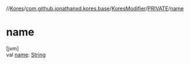 //[Kores](../../../../index.md)/[com.github.jonathanxd.kores.base](../../index.md)/[KoresModifier](../index.md)/[PRIVATE](index.md)/[name](name.md)

# name

[jvm]\
val [name](name.md): [String](https://kotlinlang.org/api/latest/jvm/stdlib/kotlin/-string/index.html)
